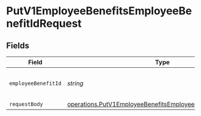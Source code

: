 # PutV1EmployeeBenefitsEmployeeBenefitIdRequest


## Fields

| Field                                                                                                                                               | Type                                                                                                                                                | Required                                                                                                                                            | Description                                                                                                                                         |
| --------------------------------------------------------------------------------------------------------------------------------------------------- | --------------------------------------------------------------------------------------------------------------------------------------------------- | --------------------------------------------------------------------------------------------------------------------------------------------------- | --------------------------------------------------------------------------------------------------------------------------------------------------- |
| `employeeBenefitId`                                                                                                                                 | *string*                                                                                                                                            | :heavy_check_mark:                                                                                                                                  | The UUID of the employee benefit.                                                                                                                   |
| `requestBody`                                                                                                                                       | [operations.PutV1EmployeeBenefitsEmployeeBenefitIdRequestBody](../../../sdk/models/operations/putv1employeebenefitsemployeebenefitidrequestbody.md) | :heavy_minus_sign:                                                                                                                                  | N/A                                                                                                                                                 |